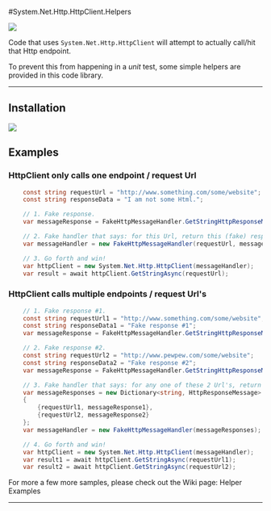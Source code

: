 #System.Net.Http.HttpClient.Helpers

![](https://ci.appveyor.com/api/projects/status/siwilxb8t3enyus2)

Code that uses `System.Net.Http.HttpClient` will attempt to actually call/hit that Http endpoint.

To prevent this from happening in a *unit* test, some simple helpers are provided in this code library.

-----

## Installation

[![](http://i.imgur.com/oLtAwq9.png)](https://www.nuget.org/packages/WorldDomination.HttpClient.Helpers/)

## Examples

### HttpClient only calls one endpoint / request Url

```C#
    const string requestUrl = "http://www.something.com/some/website";  
    const string responseData = "I am not some Html.";

    // 1. Fake response.  
    var messageResponse = FakeHttpMessageHandler.GetStringHttpResponseMessage(responseData);  

    // 2. Fake handler that says: for this Url, return this (fake) response.  
    var messageHandler = new FakeHttpMessageHandler(requestUrl, messageResponse);  

    // 3. Go forth and win!  
    var httpClient = new System.Net.Http.HttpClient(messageHandler);  
    var result = await httpClient.GetStringAsync(requestUrl);  
```

### HttpClient calls multiple endpoints / request Url's

```C#
    // 1. Fake response #1.
    const string requestUrl1 = "http://www.something.com/some/website";
    const string responseData1 = "Fake response #1";
    var messageResponse = FakeHttpMessageHandler.GetStringHttpResponseMessage(responseData1);

    // 2. Fake response #2.
    const string requestUrl2 = "http://www.pewpew.com/some/website";
    const string responseData2 = "Fake response #2";
    var messageResponse = FakeHttpMessageHandler.GetStringHttpResponseMessage(responseData2);

    // 3. Fake handler that says: for any one of these 2 Url's, return their appropriate (fake) response.
    var messageResponses = new Dictionary<string, HttpResponseMessage>
    {
        {requestUrl1, messageResponse1},
        {requestUrl2, messageResponse2}
    };
    var messageHandler = new FakeHttpMessageHandler(messageResponses);

    // 4. Go forth and win!
    var httpClient = new System.Net.Http.HttpClient(messageHandler);
    var result1 = await httpClient.GetStringAsync(requestUrl1);
    var result2 = await httpClient.GetStringAsync(requestUrl2);
```

For more a few more samples, please check out the Wiki page: Helper Examples

-----
